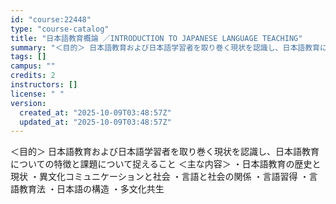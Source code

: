 ```yaml
---
id: "course:22448"
type: "course-catalog"
title: "日本語教育概論 ／INTRODUCTION TO JAPANESE LANGUAGE TEACHING"
summary: "＜目的＞ 日本語教育および日本語学習者を取り巻く現状を認識し、日本語教育についての特徴と課題について捉えること ＜主な内容＞ ・日本語教育の歴史と現状 ・異文化コミュニケーションと社会 ・言語と社会の関係 ・言語習得 ・言語教育法 ・日本語…"
tags: []
campus: ""
credits: 2
instructors: []
license: " "
version:
  created_at: "2025-10-09T03:48:57Z"
  updated_at: "2025-10-09T03:48:57Z"
---
```


＜目的＞ 日本語教育および日本語学習者を取り巻く現状を認識し、日本語教育についての特徴と課題について捉えること ＜主な内容＞ ・日本語教育の歴史と現状 ・異文化コミュニケーションと社会 ・言語と社会の関係 ・言語習得 ・言語教育法 ・日本語の構造 ・多文化共生
